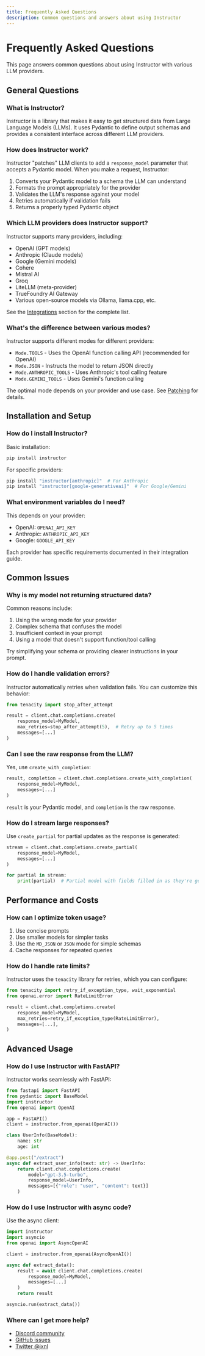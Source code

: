 ```yaml
---
title: Frequently Asked Questions
description: Common questions and answers about using Instructor
---
```


# Frequently Asked Questions

This page answers common questions about using Instructor with various LLM providers.

## General Questions

### What is Instructor?

Instructor is a library that makes it easy to get structured data from Large Language Models (LLMs). It uses Pydantic to define output schemas and provides a consistent interface across different LLM providers.

### How does Instructor work?

Instructor "patches" LLM clients to add a `response_model` parameter that accepts a Pydantic model. When you make a request, Instructor:

1. Converts your Pydantic model to a schema the LLM can understand
2. Formats the prompt appropriately for the provider
3. Validates the LLM's response against your model
4. Retries automatically if validation fails
5. Returns a properly typed Pydantic object

### Which LLM providers does Instructor support?

Instructor supports many providers, including:

- OpenAI (GPT models)
- Anthropic (Claude models)
- Google (Gemini models)
- Cohere
- Mistral AI
- Groq
- LiteLLM (meta-provider)
- TrueFoundry AI Gateway
- Various open-source models via Ollama, llama.cpp, etc.

See the [Integrations](./integrations/index.md) section for the complete list.

### What's the difference between various modes?

Instructor supports different modes for different providers:

- `Mode.TOOLS` - Uses the OpenAI function calling API (recommended for OpenAI)
- `Mode.JSON` - Instructs the model to return JSON directly
- `Mode.ANTHROPIC_TOOLS` - Uses Anthropic's tool calling feature
- `Mode.GEMINI_TOOLS` - Uses Gemini's function calling

The optimal mode depends on your provider and use case. See [Patching](./concepts/patching.md) for details.

## Installation and Setup

### How do I install Instructor?

Basic installation:
```bash
pip install instructor
```

For specific providers:
```bash
pip install "instructor[anthropic]"  # For Anthropic
pip install "instructor[google-generativeai]"  # For Google/Gemini
```

### What environment variables do I need?

This depends on your provider:

- OpenAI: `OPENAI_API_KEY`
- Anthropic: `ANTHROPIC_API_KEY`
- Google: `GOOGLE_API_KEY`

Each provider has specific requirements documented in their integration guide.

## Common Issues

### Why is my model not returning structured data?

Common reasons include:

1. Using the wrong mode for your provider
2. Complex schema that confuses the model
3. Insufficient context in your prompt
4. Using a model that doesn't support function/tool calling

Try simplifying your schema or providing clearer instructions in your prompt.

### How do I handle validation errors?

Instructor automatically retries when validation fails. You can customize this behavior:

```python
from tenacity import stop_after_attempt

result = client.chat.completions.create(
    response_model=MyModel,
    max_retries=stop_after_attempt(5),  # Retry up to 5 times
    messages=[...]
)
```

### Can I see the raw response from the LLM?

Yes, use `create_with_completion`:

```python
result, completion = client.chat.completions.create_with_completion(
    response_model=MyModel,
    messages=[...]
)
```

`result` is your Pydantic model, and `completion` is the raw response.

### How do I stream large responses?

Use `create_partial` for partial updates as the response is generated:

```python
stream = client.chat.completions.create_partial(
    response_model=MyModel,
    messages=[...]
)

for partial in stream:
    print(partial)  # Partial model with fields filled in as they're generated
```

## Performance and Costs

### How can I optimize token usage?

1. Use concise prompts
2. Use smaller models for simpler tasks
3. Use the `MD_JSON` or `JSON` mode for simple schemas
4. Cache responses for repeated queries

### How do I handle rate limits?

Instructor uses the `tenacity` library for retries, which you can configure:

```python
from tenacity import retry_if_exception_type, wait_exponential
from openai.error import RateLimitError

result = client.chat.completions.create(
    response_model=MyModel,
    max_retries=retry_if_exception_type(RateLimitError),
    messages=[...],
)
```

## Advanced Usage

### How do I use Instructor with FastAPI?

Instructor works seamlessly with FastAPI:

```python
from fastapi import FastAPI
from pydantic import BaseModel
import instructor
from openai import OpenAI

app = FastAPI()
client = instructor.from_openai(OpenAI())

class UserInfo(BaseModel):
    name: str
    age: int

@app.post("/extract")
async def extract_user_info(text: str) -> UserInfo:
    return client.chat.completions.create(
        model="gpt-3.5-turbo",
        response_model=UserInfo,
        messages=[{"role": "user", "content": text}]
    )
```

### How do I use Instructor with async code?

Use the async client:

```python
import instructor
import asyncio
from openai import AsyncOpenAI

client = instructor.from_openai(AsyncOpenAI())

async def extract_data():
    result = await client.chat.completions.create(
        response_model=MyModel,
        messages=[...]
    )
    return result

asyncio.run(extract_data())
```

### Where can I get more help?

- [Discord community](https://discord.gg/bD9YE9JArw)
- [GitHub issues](https://github.com/jxnl/instructor/issues)
- [Twitter @jxnl](https://twitter.com/jxnlco)